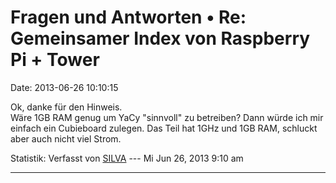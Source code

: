 Fragen und Antworten • Re: Gemeinsamer Index von Raspberry Pi + Tower
=====================================================================

Date: 2013-06-26 10:10:15

Ok, danke für den Hinweis.\
Wäre 1GB RAM genug um YaCy \"sinnvoll\" zu betreiben? Dann würde ich mir
einfach ein Cubieboard zulegen. Das Teil hat 1GHz und 1GB RAM, schluckt
aber auch nicht viel Strom.

Statistik: Verfasst von
[SILVA](http://forum.yacy-websuche.de/memberlist.php?mode=viewprofile&u=8931)
--- Mi Jun 26, 2013 9:10 am

------------------------------------------------------------------------
